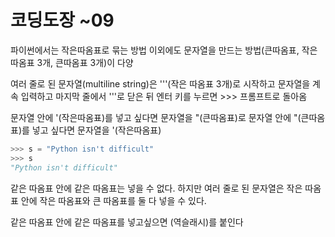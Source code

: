 # 코딩도장 ~09

파이썬에서는 작은따옴표로 묶는 방법 이외에도 문자열을 만드는 방법(큰따옴표,  작은따옴표 3개, 큰따옴표 3개)이 다양

여러 줄로 된 문자열(multiline string)은 '''(작은 따옴표 3개)로 시작하고 문자열을 계속 입력하고 마지막 줄에서 '''로 닫은 뒤 엔터 키를 누르면 >>> 프롬프트로 돌아옴

문자열 안에 '(작은따옴표)를 넣고 싶다면 문자열을 "(큰따옴표)로 문자열 안에 "(큰따옴표)를 넣고 싶다면 문자열을 '(작은따옴표)

```python
>>> s = "Python isn't difficult"
>>> s
"Python isn't difficult"
```

같은 따옴표 안에 같은 따옴표는 넣을 수 없다. 하지만 여러 줄로 된 문자열은 작은 따옴표 안에 작은 따옴표와 큰 따옴표를 둘 다 넣을 수 있다. 

같은 따옴표 안에 같은 따옴표를 넣고싶으면 \(역슬래시)를 붙인다